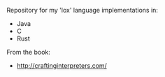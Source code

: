 Repository for my 'lox' language implementations in:
- Java
- C 
- Rust

From the book:
- http://craftinginterpreters.com/
